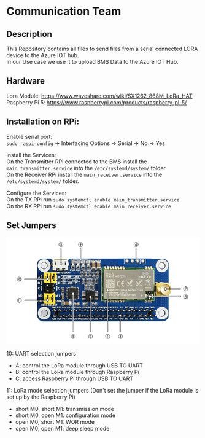 # Communication Team

## Description
This Repository contains all files to send files from a serial connected LORA device to the Azure IOT hub.<br>
In our Use case we use it to upload BMS Data to the Azure IOT Hub. <br>


## Hardware

Lora Module: https://www.waveshare.com/wiki/SX1262_868M_LoRa_HAT <br>
Raspberry Pi 5: https://www.raspberrypi.com/products/raspberry-pi-5/

## Installation on RPi:
Enable serial port: <br>
`sudo raspi-config`
-> Interfacing Options -> Serial -> No -> Yes

Install the Services: <br>
On the Transmitter RPi connected to the BMS install the `main_transmitter.service` into the `/etc/systemd/system/` folder. <br>
On the Receiver RPi install the `main_receiver.service` into the `/etc/systemd/system/` folder.

Configure the Services: <br>
On the TX RPi run `sudo systemctl enable main_transmitter.service` <br>
On the RX RPi run `sudo systemctl enable main_receiver.service`

## Set Jumpers
![SX1268_LoRa_HAT](SX1268_LoRa_HAT.png)

10: UART selection jumpers
- A: control the LoRa module through USB TO UART
- B: control the LoRa module through Raspberry Pi
- C: access Raspberry Pi through USB TO UART

11: LoRa mode selection jumpers
(Don't set the jumper if the LoRa module is set up by the Raspberry Pi)
- short M0, short M1: transmission mode
- short M0, open M1: configuration mode
- open M0, short M1: WOR mode
- open M0, open M1: deep sleep mode
